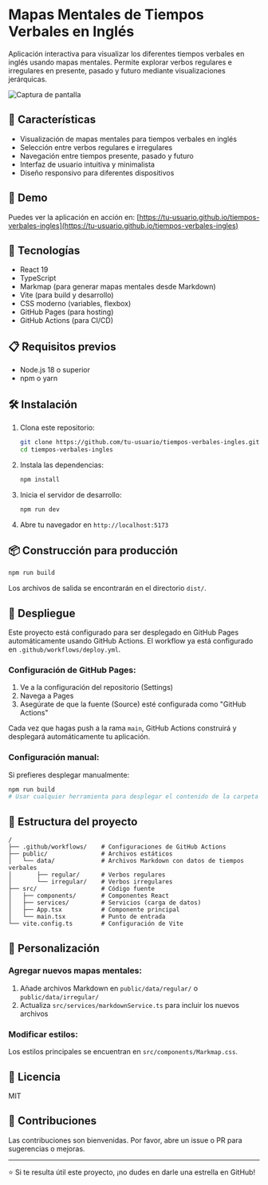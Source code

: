 # Mapas Mentales de Tiempos Verbales en Inglés

Aplicación interactiva para visualizar los diferentes tiempos verbales en inglés usando mapas mentales. Permite explorar verbos regulares e irregulares en presente, pasado y futuro mediante visualizaciones jerárquicas.

![Captura de pantalla](screenshot.png)

## 🌟 Características

- Visualización de mapas mentales para tiempos verbales en inglés
- Selección entre verbos regulares e irregulares
- Navegación entre tiempos presente, pasado y futuro
- Interfaz de usuario intuitiva y minimalista
- Diseño responsivo para diferentes dispositivos

## 🚀 Demo

Puedes ver la aplicación en acción en: [https://tu-usuario.github.io/tiempos-verbales-ingles](https://tu-usuario.github.io/tiempos-verbales-ingles)

## 🔧 Tecnologías

- React 19
- TypeScript
- Markmap (para generar mapas mentales desde Markdown)
- Vite (para build y desarrollo)
- CSS moderno (variables, flexbox)
- GitHub Pages (para hosting)
- GitHub Actions (para CI/CD)

## 📋 Requisitos previos

- Node.js 18 o superior
- npm o yarn

## 🛠️ Instalación

1. Clona este repositorio:
   ```bash
   git clone https://github.com/tu-usuario/tiempos-verbales-ingles.git
   cd tiempos-verbales-ingles
   ```

2. Instala las dependencias:
   ```bash
   npm install
   ```

3. Inicia el servidor de desarrollo:
   ```bash
   npm run dev
   ```

4. Abre tu navegador en `http://localhost:5173`

## 📦 Construcción para producción

```bash
npm run build
```

Los archivos de salida se encontrarán en el directorio `dist/`.

## 🚢 Despliegue

Este proyecto está configurado para ser desplegado en GitHub Pages automáticamente usando GitHub Actions. El workflow ya está configurado en `.github/workflows/deploy.yml`.

### Configuración de GitHub Pages:

1. Ve a la configuración del repositorio (Settings)
2. Navega a Pages
3. Asegúrate de que la fuente (Source) esté configurada como "GitHub Actions"

Cada vez que hagas push a la rama `main`, GitHub Actions construirá y desplegará automáticamente tu aplicación.

### Configuración manual:

Si prefieres desplegar manualmente:

```bash
npm run build
# Usar cualquier herramienta para desplegar el contenido de la carpeta dist/
```

## 📁 Estructura del proyecto

```
/
├── .github/workflows/    # Configuraciones de GitHub Actions
├── public/               # Archivos estáticos
│   └── data/             # Archivos Markdown con datos de tiempos verbales
│       ├── regular/      # Verbos regulares
│       └── irregular/    # Verbos irregulares
├── src/                  # Código fuente
│   ├── components/       # Componentes React
│   ├── services/         # Servicios (carga de datos)
│   ├── App.tsx           # Componente principal
│   └── main.tsx          # Punto de entrada
└── vite.config.ts        # Configuración de Vite
```

## 🧩 Personalización

### Agregar nuevos mapas mentales:

1. Añade archivos Markdown en `public/data/regular/` o `public/data/irregular/`
2. Actualiza `src/services/markdownService.ts` para incluir los nuevos archivos

### Modificar estilos:

Los estilos principales se encuentran en `src/components/Markmap.css`.

## 📄 Licencia

MIT

## 👥 Contribuciones

Las contribuciones son bienvenidas. Por favor, abre un issue o PR para sugerencias o mejoras.

---

⭐ Si te resulta útil este proyecto, ¡no dudes en darle una estrella en GitHub!
